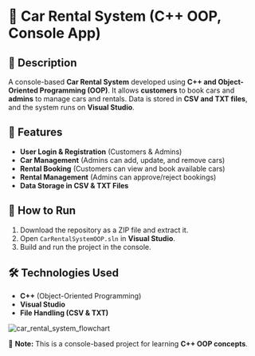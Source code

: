 # 🚗 Car Rental System (C++ OOP, Console App)

## 📌 Description
A console-based **Car Rental System** developed using **C++ and Object-Oriented Programming (OOP)**. It allows **customers** to book cars and **admins** to manage cars and rentals. Data is stored in **CSV and TXT files**, and the system runs on **Visual Studio**.

## 🔹 Features
- **User Login & Registration** (Customers & Admins)
- **Car Management** (Admins can add, update, and remove cars)
- **Rental Booking** (Customers can view and book available cars)
- **Rental Management** (Admins can approve/reject bookings)
- **Data Storage in CSV & TXT Files**

## 🚀 How to Run
1. Download the repository as a ZIP file and extract it.
2. Open `CarRentalSystemOOP.sln` in **Visual Studio**.
3. Build and run the project in the console.

## 🛠 Technologies Used
- **C++** (Object-Oriented Programming)
- **Visual Studio**
- **File Handling (CSV & TXT)**

![car_rental_system_flowchart](https://github.com/user-attachments/assets/6e42deb8-eee2-4f1f-ada0-2b48f2b8f525)


📌 **Note:** This is a console-based project for learning **C++ OOP concepts**.
